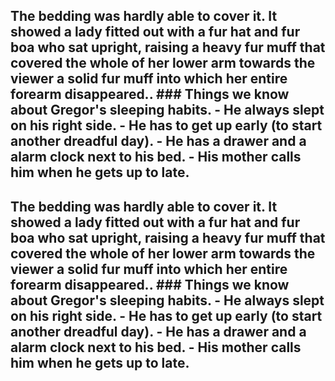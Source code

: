 
 ## The bedding was hardly able to cover it. It showed a lady fitted out with a fur hat and fur boa who sat upright, raising a heavy fur muff that covered the whole of her lower arm towards the viewer a solid fur muff into which her entire forearm disappeared.. ### Things we know about Gregor's sleeping habits. - He always slept on his right side. - He has to get up early (to start another dreadful day). - He has a drawer and a alarm clock next to his bed. - His mother calls him when he gets up to late.


 ## The bedding was hardly able to cover it. It showed a lady fitted out with a fur hat and fur boa who sat upright, raising a heavy fur muff that covered the whole of her lower arm towards the viewer a solid fur muff into which her entire forearm disappeared.. ### Things we know about Gregor's sleeping habits. - He always slept on his right side. - He has to get up early (to start another dreadful day). - He has a drawer and a alarm clock next to his bed. - His mother calls him when he gets up to late.
